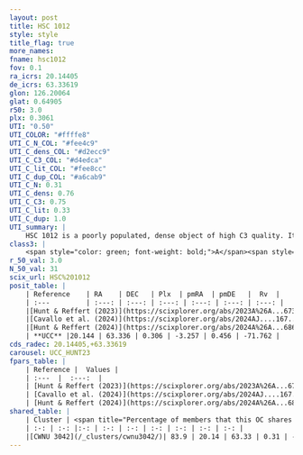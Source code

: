 ```yaml
---
layout: post
title: HSC 1012
style: style
title_flag: true
more_names: 
fname: hsc1012
fov: 0.1
ra_icrs: 20.14405
de_icrs: 63.33619
glon: 126.20064
glat: 0.64905
r50: 3.0
plx: 0.3061
UTI: "0.50"
UTI_COLOR: "#ffffe8"
UTI_C_N_COL: "#fee4c9"
UTI_C_dens_COL: "#d2ecc9"
UTI_C_C3_COL: "#d4edca"
UTI_C_lit_COL: "#fee8cc"
UTI_C_dup_COL: "#a6cab9"
UTI_C_N: 0.31
UTI_C_dens: 0.76
UTI_C_C3: 0.75
UTI_C_lit: 0.33
UTI_C_dup: 1.0
UTI_summary: |
    HSC 1012 is a poorly populated, dense object of high C3 quality. It was recently reported in the literature. This object shares a large percentage of members with a later reported entry.
class3: |
    <span style="color: green; font-weight: bold;">A</span><span style="color: #FFC300; font-weight: bold;">B</span>
r_50_val: 3.0
N_50_val: 31
scix_url: HSC%201012
posit_table: |
    | Reference    | RA    | DEC   | Plx  | pmRA  | pmDE   |  Rv  |
    | :---         | :---: | :---: | :---: | :---: | :---: | :---: |
    |[Hunt & Reffert (2023)](https://scixplorer.org/abs/2023A%26A...673A.114H) | 20.166 | 63.339 | 0.309 | -3.222 | 0.457 | -71.742 |
    |[Cavallo et al. (2024)](https://scixplorer.org/abs/2024AJ....167...12C) | 20.129 | 63.317 | 0.306 | -- | -- | -- |
    |[Hunt & Reffert (2024)](https://scixplorer.org/abs/2024A%26A...686A..42H) | 20.166 | 63.339 | 0.309 | -3.222 | 0.457 | -71.742 |
    | **UCC** |20.144 | 63.336 | 0.306 | -3.257 | 0.456 | -71.762 | 
cds_radec: 20.14405,+63.33619
carousel: UCC_HUNT23
fpars_table: |
    | Reference |  Values |
    | :---  |  :---:  |
    | [Hunt & Reffert (2023)](https://scixplorer.org/abs/2023A%26A...673A.114H) | `AV50=3.684, diffAV50=1.767, MOD50=12.329, logAge50=8.462` |
    | [Cavallo et al. (2024)](https://scixplorer.org/abs/2024AJ....167...12C) | `AV50=3.9, dMod50=13.11, logAge50=8.08, [Fe/H]50=0.15` |
    | [Hunt & Reffert (2024)](https://scixplorer.org/abs/2024A%26A...686A..42H) | `MassJ=378.735` |
shared_table: |
    | Cluster | <span title="Percentage of members that this OC shares with the ones listed">%</span>   | RA   | DEC   | Plx   | pmRA  | pmDE  | Rv | UTI |
    | :-: | :-: |:-: | :-: | :-: | :-: | :-: | :-: | :-: |
    |[CWNU 3042](/_clusters/cwnu3042/)| 83.9 | 20.14 | 63.33 | 0.31 | -3.27 | 0.46 | -71.76 |0.06 |
---
```

